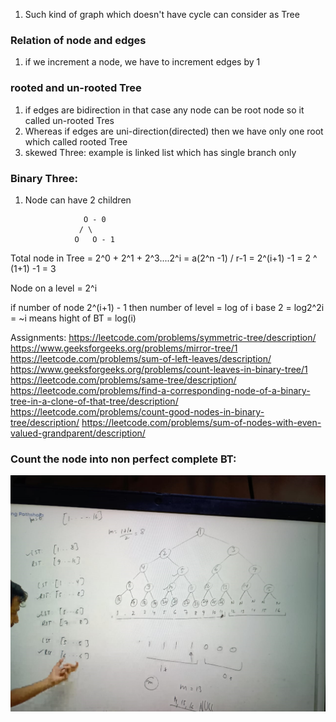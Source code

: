 1. Such kind of graph which doesn't have cycle can consider as Tree

### Relation of node and edges
1. if we increment a  node, we have to increment edges by 1

### rooted and un-rooted Tree
1. if edges are bidirection in that case any node can be root node so it called un-rooted Tres
2. Whereas if edges are uni-direction(directed) then we have only one root which called rooted Tree
3. skewed Three: example is linked list which has single branch only

### Binary Three: 
 1. Node can have 2 children
     
                     O - 0
                    / \
                   O   O - 1
Total node in Tree = 2^0 + 2^1 + 2^3....2^i
                   = a(2^n -1) / r-1
                   = 2^(i+1) -1
                   = 2 ^ (1+1) -1 = 3 

Node on a level = 2^i

if number of node 2^(i+1) - 1 then number of level = log of i base 2 = log2^2i = ~i
means hight of BT = log(i)  


Assignments:
https://leetcode.com/problems/symmetric-tree/description/
https://www.geeksforgeeks.org/problems/mirror-tree/1
https://leetcode.com/problems/sum-of-left-leaves/description/
https://www.geeksforgeeks.org/problems/count-leaves-in-binary-tree/1
https://leetcode.com/problems/same-tree/description/
https://leetcode.com/problems/find-a-corresponding-node-of-a-binary-tree-in-a-clone-of-that-tree/description/
https://leetcode.com/problems/count-good-nodes-in-binary-tree/description/
https://leetcode.com/problems/sum-of-nodes-with-even-valued-grandparent/description/


### Count the node into non perfect complete BT:

![img.png](img.png)
              

